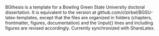 BGthesis is a template for a Bowling Green State University doctoral dissertation. 
It is equivalent to the version at github.com/clzirbel/BGSU-latex-templates,
except that the files are organized in folders (chapters, frontmatter, figures, documentation)
and the \input{} lines and including figures are revised accordingly. 
Currently synchronized with ShareLatex. 